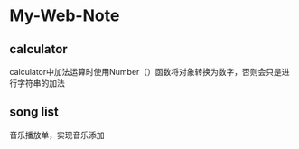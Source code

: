 # My-Web-Note

  ## calculator
calculator中加法运算时使用Number（）函数将对象转换为数字，否则会只是进行字符串的加法

  ## song list
音乐播放单，实现音乐添加
